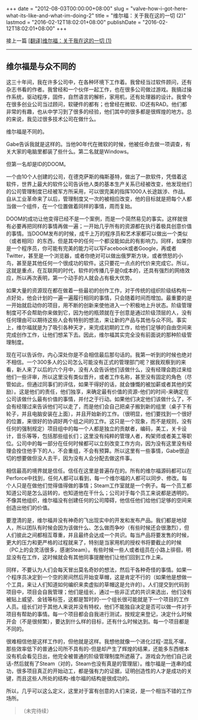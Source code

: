 +++
date = "2012-08-03T00:00:00+08:00"
slug = "valve-how-i-got-here-what-its-like-and-what-im-doing-2"
title = "维尔福：关于我在这的一切 (2)"
lastmod = "2016-02-12T18:02:01+08:00"
publishDate = "2016-02-12T18:02:01+08:00"
+++

接上一篇 [[翻译]维尔福：关于我在这的一切 (1)](https://blog.francistm.com/entries/valve-how-i-got-here-what-its-like-and-what-im-doing-1)

***

## 维尔福是与众不同的

这三十年间，我在许多公司中，在各种环境下工作着。我曾经当过软件顾问，还有杂志书看的作者。我曾经和一个伙伴一起工作，也在很多公司做过游戏。我搞过操作系统，驱动程序，固件，自然语言的解析，家用机，还有处理器的设计。我曾今在很多创业公司当过顾问，软硬件的都有；也曾经在微软、ID还有RAD。他们都非常的有趣，也从中学习到了很多的经验，他们其中的很多都是很辉煌的地方。总的来说，我见过很多技术公司在做什么。

维尔福是不同的。

Gabe告诉我就是这样的。当他90年代在微软的时候，他被任命去做一项调查，有关大家的电脑里都装了些什么。第二名就是Windows。

但第一名却是ID的DOOM。

一个由10个人创建的公司，在德克萨斯的梅斯基特，做出了一款软件，凭借着这软件，世界上最大的软件公司告诉他人类的基本生产关系已经被改变，他发现他们的公司管理制度已经被军方所采用，可以很完美的指挥1000人长途跋涉、作战。自从工业革命来了以后，管理制度又一次的被相应改变，他的目标就是把每个人都当做一个组件，在一个位置做着同样的事情，周而复始。

DOOM的成功让他变得已经不是一个案例，而是一个简然易见的事实。这样就很有必要再把同样的事情再做一遍；一开始几乎所有的资源都在执行着极具创意价值的事情。当DOOM发布的时候，成千上万的程序员和艺术家都可以做出一个类似（或者相同）的东西，但是其中的任何一个都没能如此的有影响力。同样，如果你是一个程序员，你可能有完美的能力可以写Facebook或者Google，再或者Twitter，甚至是一个浏览器，或者你绝对可以做出俄罗斯方块，或者愤怒的小鸟，甚至是其他任何一个很成功的软件。这只要花一点点的代价来完成它。所以，这就是重点，在互联网的时代，软件的传播几乎是0成本的，还具有强烈的网络效应，所以再次表明，第一个动手的人就会占有极大优势。

如果大量的资源现在都在做着一些最初的创作工作，对于传统的组织阶级结构有一点好处，他会计划的一遍一遍履行相同的事情，只会随着时间而增加。最重要的是一开始就启动你的项目，用不断的创新来使他进入一个积极地上升状态。阶级管理制度可不会帮助你来做到它，因为他的瓶颈就在于创意是通过阶级顶层的人，没有任何理由可以期待这些人会有特别的想法，来让新的产品与其他与众不同。事实上，维尔福就是为了吸引各种天才，来完成初期的工作，给他们足够的自由空间来完成创作工作，让他们想呆下去。因此，维尔福其实完全没有前面说的那种阶级管理制度。

现在可以告诉你，内心深处你是不会相信最后那句话的。我第一听到的时候也绝对不相信。一个300多人的公司怎么可能没有正式的管理部门呢？据我观察到的来看，新人来了以后的六个月中，没有人会告诉他们该做什么，没有经理会跑过来给他们一些评审，所以这里没有类似晋升，或者工作名称，甚至没有固定的角色（尽管如此，但通过同事们的评估，如果干得好的话，就会慷慨的被加薪或者其他的奖励）。这是他们的责任，他们独享，来确定最有价值的资源-他们的时间-来确定在公司该做什么最有价值的事情，并付之于行动。如果他们决定他们该做什么了，不会有经理过来告诉他们可以走了，而是他们会自己把桌子搬到新的组里（桌子下有轮子，并且电脑安装在上面），并且开始新的工作。（很明显，他们要找到一个很好的位置，来很好的协调好两个组之间的工作。这只是一个现象，而不是规则，没有任何的强制规定）项目组中的每一个人都是独立的贡献者，编码，美工，关卡设计，音乐等等，包括那些组长们；这里没有纯粹的管理人者，构架师或者美工等职位。公司中的每一部分在任何时候都可以立刻改变工作方向，因为没有这里没有经理会拴住他手下的人，不会重组，不会有预算。所以这里有一些事情，Gabe很迫切的想要做但没人去干，因为没有人会分配去做这件事。

相信最高的境界就是信任。信任在这里是普遍存在的。所有的维尔福源码都可以在Perforce中找到，任何人都可以看到，每一个维尔福的人都可以同步、修改。每个人只是在做他们觉得值得做的事情；Steam工作室就是一个例子。每一个员工都知道公司是怎么运转的，也知道他在干什么；公司对于每个员工来说都是透明的。不像其他组织，维尔福没有创建任何的公司障碍，他信任他们给他们足够的空间来创造出他们的价值。

要澄清的是，维尔福并没有神奇的飞出现实中的开发和发布产品。我们都是地球人，所以团队有时候会因为该做什么、怎么做而争吵（有些时候还会很激烈），但人们彼此之间都相互尊重，并且最终会达成一个共识。每当产品将要发售的时候，更大的压力和更严格的过程就来了，特别是当家用机的授权书将要截止的时候（PC上的会灵活很多，感谢Steam）。有些时候一些人或者组员在小路上徘徊，明显没有在工作，这时候就会有其他同事提醒他们让他们回到工作上来。

同样，不要认为人们会每天冒出莫名奇妙的想法，然后干各种奇怪的事情。如果一个程序员决定到一个空的房间然后开始变草帽，这是肯定不行的（如果他是想做一个工具，来让人们知道如何编织来卖虚拟的草帽这是允许的）。人们提交到代码到项目中，项目会自我管理；他们是组长，通过一些非正式的共识来选出，他们没有被贴上威望、金钱等标签，这都是暂时的-一个组长很可能就是下一个项目的工作人员。组长们对于其他人来说并没有特权，他们不能独自决定是否可以做一件对于项目有帮助的事情。每一个项目都会自我进行测试，按规定来登记，决定什么时候开会（不是很频繁），要达到什么样的目标，还有什么时候达到。每一个项目都是不同的。

很难相信他是这样工作的，但他就是这样。我想他就像一个进化过程-混乱不堪，那些效率低下的普通公司所不具有的-但是却产生了辉煌的结果，还能多东西根本没有机会看见日出，他完全被普通的阶级管理制度所遮蔽了。游戏会为他们自己说话-然后就有了Steam（对的，Steam也没有真是的管理层）。维尔福是一连串的成功，很多项目真正的开始动工，都是强有力的证据，证明创造性的人才是成功的关键，而且这些人所处的结构-维尔福的结构是很成功的。

所以，几乎可以这么定义，这里对于富有创意的人们来说，是一个相当不错的工作场所。

>（未完待续）
